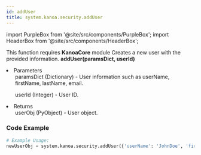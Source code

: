 ```yaml
---
id: addUser
title: system.kanoa.security.addUser
---
```


import PurpleBox from '@site/src/components/PurpleBox';
import HeaderBox from '@site/src/components/HeaderBox';

<PurpleBox>This function requires <b>KanoaCore</b> module</PurpleBox>
<HeaderBox header="Description">Creates a new user with the provided information.</HeaderBox>
<HeaderBox header="Syntax">
    <b>addUser(paramsDict, userId)</b>
    <li>Parameters <br />
        <ul>paramsDict (Dictionary) - User information such as userName, firstName, lastName, email.</ul>
        <ul>userId (Integer) - User ID.</ul>
    </li>
    <li>Returns <br />
        <ul>userObj (PyObject) - User object.</ul>
    </li>
</HeaderBox>

### Code Example

```python
# Example Usage:
newUserObj = system.kanoa.security.addUser({'userName': 'JohnDoe', 'firstName': 'John', 'lastName': 'Doe', 'email': 'johndoe@gmail.com', 'password': 'password'}, 123)


